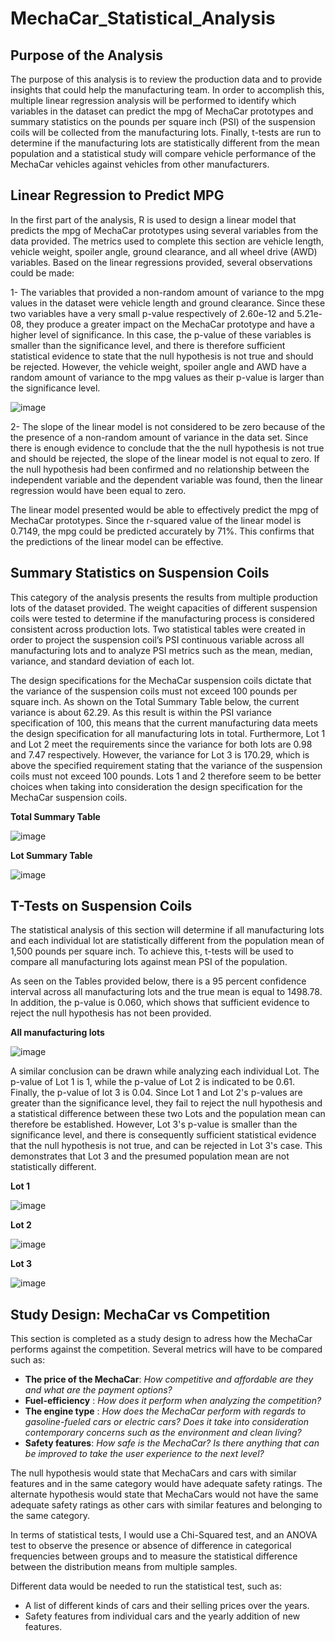 # MechaCar_Statistical_Analysis

## Purpose of the Analysis

The purpose of this analysis is to review the production data and to provide insights that could help the manufacturing team. In order to accomplish this, multiple linear regression analysis will be performed to identify which variables in the dataset can predict the mpg of MechaCar prototypes and summary statistics on the pounds per square inch (PSI) of the suspension coils will be collected from the manufacturing lots. Finally, t-tests are run to determine if the manufacturing lots are statistically different from the mean population and a statistical study will compare vehicle performance of the MechaCar vehicles against vehicles from other manufacturers. 

## Linear Regression to Predict MPG

In the first part of the analysis, R is used to design a linear model that predicts the mpg of MechaCar prototypes using several variables from the data provided. The metrics used to complete this section are vehicle length, vehicle weight, spoiler angle, ground clearance, and all wheel drive (AWD) variables. Based on the linear regressions provided, several observations could be made:

1- The variables that provided a non-random amount of variance to the mpg values in the dataset were vehicle length and ground clearance. Since these two variables have a very small p-value respectively of 2.60e-12 and 5.21e-08, they produce a greater impact on the MechaCar prototype and have a higher level of significance. In this case, the p-value of these variables is smaller than the significance level, and there is therefore  sufficient statistical evidence to state that the null hypothesis is not true and should be rejected. However, the vehicle weight, spoiler angle and AWD have a random amount of variance to the mpg values as their p-value is larger than the significance level.

![image](https://user-images.githubusercontent.com/75655852/114327522-6797a580-9b07-11eb-9fee-706be088d5f6.png)

2- The slope of the linear model is not considered to be zero because of the the presence of a non-random amount of variance in the data set. Since there is enough evidence to conclude that the the null hypothesis is not true and should be rejected, the slope of the linear model is not equal to zero. If the null hypothesis had been confirmed and no relationship between the independent variable and the dependent variable was found, then the linear regression would have been equal to zero. 

The linear model presented would be able to effectively predict the mpg of MechaCar prototypes. Since the r-squared value of the linear model is 0.7149, the mpg could be predicted accurately by 71%. This confirms that the predictions of the linear model can be effective.

## Summary Statistics on Suspension Coils

This category of the analysis presents the results from multiple production lots of the dataset provided. The weight capacities of different suspension coils were tested to determine if the manufacturing process is considered consistent across production lots. Two statistical tables were created in order to project the suspension coil’s PSI continuous variable across all manufacturing lots and to analyze PSI metrics such as the mean, median, variance, and standard deviation of each lot.

The design specifications for the MechaCar suspension coils dictate that the variance of the suspension coils must not exceed 100 pounds per square inch. As shown on the Total Summary Table below, the current variance is about 62.29. As this result is within the PSI variance specification of 100, this means that the current manufacturing data meets the design specification for all manufacturing lots in total. Furthermore, Lot 1 and Lot 2 meet the requirements since the variance for both lots are 0.98 and 7.47 respectively. However, the variance for Lot 3 is 170.29, which is above the specified requirement stating that the variance of the suspension coils must not exceed 100 pounds. Lots 1 and 2 therefore seem to be better choices when taking into consideration the design specification for the MechaCar suspension coils.

**Total Summary Table**

![image](https://user-images.githubusercontent.com/75655852/114332408-31145780-9b14-11eb-9cf6-7fcd147bfe82.png)

**Lot Summary Table** 

![image](https://user-images.githubusercontent.com/75655852/114332512-5dc86f00-9b14-11eb-87f3-ab05902318d1.png)


## T-Tests on Suspension Coils

The statistical analysis of this section will determine if all manufacturing lots and each individual lot are statistically different from the population mean of 1,500 pounds per square inch. To achieve this, t-tests will be used to compare all manufacturing lots against mean PSI of the population.

As seen on the Tables provided below, there is a 95 percent confidence interval across all manufacturing lots and the true mean is equal to 1498.78. In addition, the p-value is 0.060, which shows that sufficient evidence to reject the null hypothesis has not been provided.

**All manufacturing lots**

![image](https://user-images.githubusercontent.com/75655852/114336564-4772e100-9b1d-11eb-98b9-31d0a9596b79.png)


A similar conclusion can be drawn while analyzing each individual Lot. The p-value of Lot 1 is 1, while the p-value of Lot 2 is indicated to be 0.61. Finally, the p-value of lot 3 is 0.04. Since Lot 1 and Lot 2's p-values are greater than the significance level, they fail to reject the null hypothesis and a statistical difference between these two Lots and the population mean can therefore be established. However, Lot 3's p-value is smaller than the significance level, and there is consequently sufficient statistical evidence that the null hypothesis is not true, and can be rejected in Lot 3's case. This demonstrates that Lot 3 and the presumed population mean are not statistically different.

**Lot 1**

![image](https://user-images.githubusercontent.com/75655852/114336651-6e311780-9b1d-11eb-9814-c8a77a3dcd0d.png)

**Lot 2**

![image](https://user-images.githubusercontent.com/75655852/114336691-81dc7e00-9b1d-11eb-9151-e5a2482f6851.png)

**Lot 3**

![image](https://user-images.githubusercontent.com/75655852/114336738-97ea3e80-9b1d-11eb-8f08-46f402520e9c.png)


## Study Design: MechaCar vs Competition

This section is completed as a study design to adress how the MechaCar performs against the competition. Several metrics will have to be compared such as:
 
 - **The price of the MechaCar**: *How competitive and affordable are they and what are the payment options?*
 - **Fuel-efficiency** : *How does it perform when analyzing the competition?*
 - **The engine type** : *How does the MechaCar perform with regards to gasoline-fueled cars or electric cars? Does it take into consideration contemporary concerns such as the environment and clean living?*
- **Safety features**: *How safe is the MechaCar? Is there anything that can be improved to take the user experience to the next level?*

The null hypothesis would state that MechaCars and cars with similar features and in the same category would have adequate safety ratings. The alternate hypothesis would state that MechaCars would not have the same adequate safety ratings as other cars with similar features and belonging to the same category. 

In terms of statistical tests, I would use a Chi-Squared test, and an ANOVA test to observe the presence or absence of difference in categorical frequencies between groups and to  measure the statistical difference between the distribution means from multiple samples.

Different data would be needed to run the statistical test, such as:

- A list of different kinds of cars and their selling prices over the years.
- Safety features from individual cars and the yearly addition of new features.
